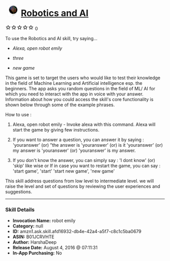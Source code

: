 # &nbsp;<img src="skill_icon" alt="Robotics and AI icon" width="36"> [Robotics and AI](http://alexa.amazon.com/#skills/amzn1.ask.skill.afd16932-db4e-42a4-a5f7-c8c1c5ba0679)
![0 stars](../../images/ic_star_border_black_18dp_1x.png)![0 stars](../../images/ic_star_border_black_18dp_1x.png)![0 stars](../../images/ic_star_border_black_18dp_1x.png)![0 stars](../../images/ic_star_border_black_18dp_1x.png)![0 stars](../../images/ic_star_border_black_18dp_1x.png) 0

To use the Robotics and AI skill, try saying...

* *Alexa, open robot emily*

* *three*

* *new game*

This game is set to target the users who would like to test their knowledge in the field of Machine Learning and Artificial intelligence esp. the beginners. The app asks you random questions in the field of ML/ AI for which you need to interact with the app in voice with your answer. Information about how you could access the skill's core functionality is shown below through some of the example phrases.

How to use : 

1. Alexa, open robot emily - Invoke alexa with this command. Alexa will start the game by giving few instructions.

2. If you want to answer a question, you can answer it by saying : 'youranswer' (or) "the answer is 'youranswer' (or) is it 'youranswer' (or) my answer is 'youranswer' (or) 'youranswer' is my answer.

3. If you don't know the answer, you can simply say : 'I dont know' (or) 'skip' like wise or If in case you want to restart the game, you can say : 'start game', 'start' 'start new game', 'new game'

This skill address questions from low level to intermediate level. we will raise the level and set of questions by reviewing the user experiences and suggestions.

***

### Skill Details

* **Invocation Name:** robot emily
* **Category:** null
* **ID:** amzn1.ask.skill.afd16932-db4e-42a4-a5f7-c8c1c5ba0679
* **ASIN:** B01JCRVHTE
* **Author:** HarshaDeep
* **Release Date:** August 4, 2016 @ 07:11:31
* **In-App Purchasing:** No
